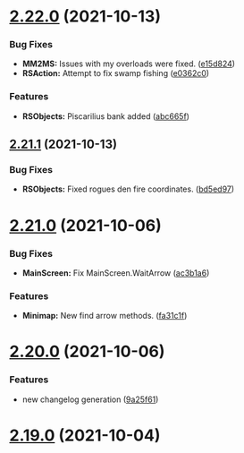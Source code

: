 # [2.22.0](https://github.com/Torwent/WaspLib/compare/v2.21.1...v2.22.0) (2021-10-13)


### Bug Fixes

* **MM2MS:** Issues with my overloads were fixed. ([e15d824](https://github.com/Torwent/WaspLib/commit/e15d824cf0bd6562f8bf628338b3ebd70232a8c3))
* **RSAction:** Attempt to fix swamp fishing ([e0362c0](https://github.com/Torwent/WaspLib/commit/e0362c0767f62816f67064089834462fb84ca761))


### Features

* **RSObjects:** Piscarilius bank added ([abc665f](https://github.com/Torwent/WaspLib/commit/abc665fb8f4479b64c4a1f2b8b6fc231cd0eedb8))



## [2.21.1](https://github.com/Torwent/WaspLib/compare/v2.21.0...v2.21.1) (2021-10-13)


### Bug Fixes

* **RSObjects:** Fixed rogues den fire coordinates. ([bd5ed97](https://github.com/Torwent/WaspLib/commit/bd5ed97d71b2059b152d973437ee2bd9a878a5d4))



# [2.21.0](https://github.com/Torwent/WaspLib/compare/v2.20.0...v2.21.0) (2021-10-06)


### Bug Fixes

* **MainScreen:** Fix MainScreen.WaitArrow ([ac3b1a6](https://github.com/Torwent/WaspLib/commit/ac3b1a67a4185f86ca270e2b168f70c19b401a90))


### Features

* **Minimap:** New find arrow methods. ([fa31c1f](https://github.com/Torwent/WaspLib/commit/fa31c1f42e050d6c69a7dc228c0ac3b0ba7327da))



# [2.20.0](https://github.com/Torwent/WaspLib/compare/v2.19.0...v2.20.0) (2021-10-06)


### Features

* new changelog generation ([9a25f61](https://github.com/Torwent/WaspLib/commit/9a25f61904c93f4b37c38b718e645c3969b5f4b0))



# [2.19.0](https://github.com/Torwent/WaspLib/compare/v2.18.0...v2.19.0) (2021-10-04)



